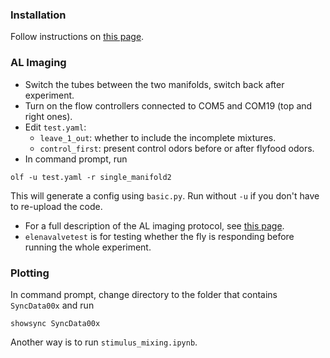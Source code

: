 ### Installation
Follow instructions on [this page](https://github.com/tom-f-oconnell/olfactometer).
### AL Imaging
- Switch the tubes between the two manifolds, switch back after experiment.
- Turn on the flow controllers connected to COM5 and COM19 (top and right ones). 
- Edit `test.yaml`:
  - `leave_1_out`: whether to include the incomplete mixtures.
  - `control_first`: present control odors before or after flyfood odors.
- In command prompt, run
```
olf -u test.yaml -r single_manifold2
```
This will generate a config using `basic.py`. Run without `-u` if you don't have to re-upload the code.
- For a full description of the AL imaging protocol, see [this page](https://github.com/tom-f-oconnell/tom_olfactometer_configs).
- `elenavalvetest` is for testing whether the fly is responding before running the whole experiment.
### Plotting
In command prompt, change directory to the folder that contains `SyncData00x` and run
```
showsync SyncData00x
```
Another way is to run `stimulus_mixing.ipynb`.
